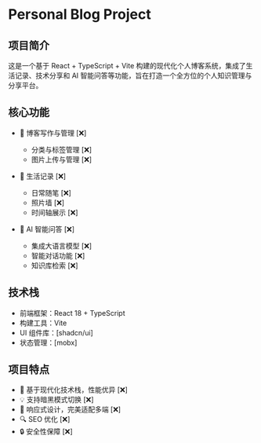 # Personal Blog Project

## 项目简介

这是一个基于 React + TypeScript + Vite 构建的现代化个人博客系统，集成了生活记录、技术分享和 AI 智能问答等功能，旨在打造一个全方位的个人知识管理与分享平台。

## 核心功能

- 📝 博客写作与管理 [❌]
  - 分类与标签管理 [❌]
  - 图片上传与管理 [❌]
- 🎯 生活记录 [❌]

  - 日常随笔 [❌]
  - 照片墙 [❌]
  - 时间轴展示 [❌]

- 🤖 AI 智能问答 [❌]
  - 集成大语言模型 [❌]
  - 智能对话功能 [❌]
  - 知识库检索 [❌]

## 技术栈

- 前端框架：React 18 + TypeScript
- 构建工具：Vite
- UI 组件库：[shadcn/ui]
- 状态管理：[mobx]

## 项目特点

- 🚀 基于现代化技术栈，性能优异 [❌]
- 💡 支持暗黑模式切换 [❌]
- 📱 响应式设计，完美适配多端 [❌]
- 🔍 SEO 优化 [❌]
- 🔒 安全性保障 [❌]
